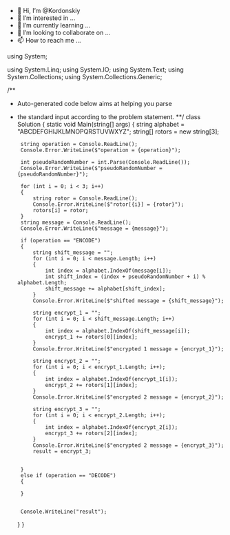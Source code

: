 - 👋 Hi, I’m @Kordonskiy
- 👀 I’m interested in ...
- 🌱 I’m currently learning ...
- 💞️ I’m looking to collaborate on ...
- 📫 How to reach me ...

<!---
Kordonskiy/Kordonskiy is a ✨ special ✨ repository because its `README.md` (this file) appears on your GitHub profile.
You can click the Preview link to take a look at your changes.
--->using System;
using System.Linq;
using System.IO;
using System.Text;
using System.Collections;
using System.Collections.Generic;

/**
 * Auto-generated code below aims at helping you parse
 * the standard input according to the problem statement.
 **/
class Solution
{
    static void Main(string[] args)
    {
        string alphabet = "ABCDEFGHIJKLMNOPQRSTUVWXYZ";
        string[] rotors = new string[3];
        
        string operation = Console.ReadLine();
        Console.Error.WriteLine($"operation = {operation}");

        int pseudoRandomNumber = int.Parse(Console.ReadLine());
        Console.Error.WriteLine($"pseudoRandomNumber = {pseudoRandomNumber}");

        for (int i = 0; i < 3; i++)
        {
            string rotor = Console.ReadLine();
            Console.Error.WriteLine($"rotor[{i}] = {rotor}");
            rotors[i] = rotor;
        }
        string message = Console.ReadLine();
        Console.Error.WriteLine($"message = {message}");
        
        if (operation == "ENCODE")
        {
            string shift_message = "";
            for (int i = 0; i < message.Length; i++)
            {
                int index = alphabet.IndexOf(message[i]);
                int shift_index = (index + pseudoRandomNumber + i) % alphabet.Length;
                shift_message += alphabet[shift_index];
            }
            Console.Error.WriteLine($"shifted message = {shift_message}");

            string encrypt_1 = "";
            for (int i = 0; i < shift_message.Length; i++)
            {
                int index = alphabet.IndexOf(shift_message[i]);
                encrypt_1 += rotors[0][index];
            }
            Console.Error.WriteLine($"encrypted 1 message = {encrypt_1}");

            string encrypt_2 = "";
            for (int i = 0; i < encrypt_1.Length; i++);
            {
                int index = alphabet.IndexOf(encrypt_1[i]);
                encrypt_2 += rotors[1][index];
            }
            Console.Error.WriteLine($"encrypted 2 message = {encrypt_2}");

            string encrypt_3 = "";
            for (int i = 0; i < encrypt_2.Length; i++);
            {
                int index = alphabet.IndexOf(encrypt_2[i]);
                encrypt_3 += rotors[2][index];
            }
            Console.Error.WriteLine($"encrypted 2 message = {encrypt_3}");
            result = encrypt_3;

            
        }
        else if (operation == "DECODE")
        {

        }


        Console.WriteLine("result"); 
    }
}
